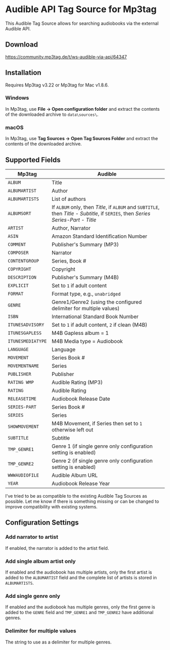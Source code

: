 # Audible API Tag Source for Mp3tag

This Audible Tag Source allows for searching audiobooks via the external Audible API.

## Download

https://community.mp3tag.de/t/ws-audible-via-api/64347

## Installation

Requires Mp3tag v3.22 or Mp3tag for Mac v1.8.6.

### Windows

In Mp3tag, use **File → Open configuration folder** and extract the contents of the downloaded archive to `data\sources\`.

### macOS

In Mp3tag, use **Tag Sources → Open Tag Sources Folder** and extract the contents of the downloaded archive.


## Supported Fields

| Mp3tag            | Audible                                                            |
| ----------------- | ------------------------------------------------------------------ |
| `ALBUM`           | Title                                                              |
| `ALBUMARTIST`     | Author                                                             |
| `ALBUMARTISTS`    | List of authors                                                    |
| `ALBUMSORT`       | If `ALBUM` only, then *Title*, if `ALBUM` and `SUBTITLE`, then *Title - Subtitle*, if `SERIES`, then *Series Series-Part - Title* |
| `ARTIST`          | Author, Narrator                                                   |
| `ASIN`            | Amazon Standard Identification Number                              |
| `COMMENT`         | Publisher's Summary (MP3)                                          |
| `COMPOSER`        | Narrator                                                           |
| `CONTENTGROUP`    | Series, Book #                                                     |
| `COPYRIGHT`       | Copyright                                                          |
| `DESCRIPTION`     | Publisher's Summary (M4B)                                          |
| `EXPLICIT`        | Set to `1` if adult content                                        |
| `FORMAT`          | Format type, e.g., `unabridged`                                    |
| `GENRE`           | Genre1/Genre2 (using the configured delimiter for multiple values) |
| `ISBN`            | International Standard Book Number                                 |
| `ITUNESADVISORY`  | Set to `1` if adult content, `2` if clean (M4B)                    |
| `ITUNESGAPLESS`   | M4B Gapless album = 1                                              |
| `ITUNESMEDIATYPE` | M4B Media type = Audiobook                                         |
| `LANGUAGE`        | Language                                                           |
| `MOVEMENT`        | Series Book #                                                      |
| `MOVEMENTNAME`    | Series                                                             |
| `PUBLISHER`       | Publisher                                                          |
| `RATING WMP`      | Audible Rating (MP3)                                               |
| `RATING`          | Audible Rating                                                     |
| `RELEASETIME`     | Audiobook Release Date                                             |
| `SERIES-PART`     | Series Book #                                                      |
| `SERIES`          | Series                                                             |
| `SHOWMOVEMENT`    | M4B Movement, if Series then set to `1` otherwise left out         |
| `SUBTITLE`        | Subtitle                                                           |
| `TMP_GENRE1`      | Genre 1 (if single genre only configuration setting is enabled)    |
| `TMP_GENRE2`      | Genre 2 (if single genre only configuration setting is enabled)    |
| `WWWAUDIOFILE`    | Audible Album URL                                                  |
| `YEAR`            | Audiobook Release Year                                             |

I've tried to be as compatible to the existing Audible Tag Sources as possible. Let me know if there is something missing or can be changed to improve compatibility with existing systems.

## Configuration Settings

### Add narrator to artist
If enabled, the narrator is added to the artist field.

### Add single album artist only
If enabled and the audiobook has multiple artists, only the first artist is added to the `ALBUMARTIST` field and the complete list of artists is stored in `ALBUMARTISTS`.

### Add single genre only
If enabled and the audiobook has multiple genres, only the first genre is added to the `GENRE` field and `TMP_GENRE1` and `TMP_GENRE2` have additional genres.

### Delimiter for multiple values
The string to use as a delimiter for multiple genres.
